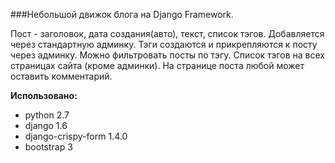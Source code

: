 ###Небольшой движок блога на Django Framework.

Пост - заголовок, дата создания(авто), текст, список тэгов.
Добавляется через стандартную админку. Тэги создаются и прикрепляются к посту через админку.
Можно фильтровать посты по тэгу. Список тэгов на всех страницах сайта (кроме админки).
На странице поста любой может оставить комментарий.



**Использовано:**

* python 2.7
* django 1.6
* django-crispy-form 1.4.0
* bootstrap 3